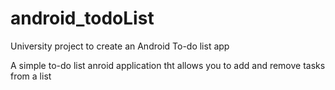 # android_todoList
University project to create an Android To-do list app

A simple to-do list anroid application tht allows you to add and remove tasks from a list

